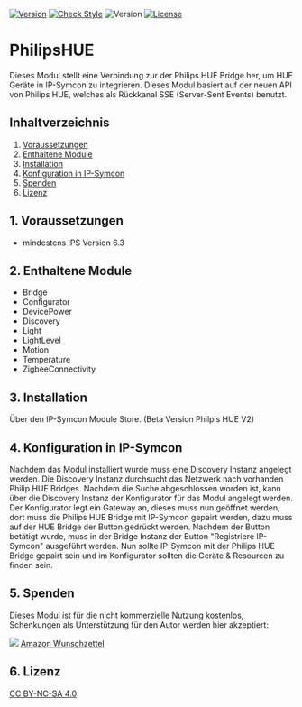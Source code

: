 [![Version](https://img.shields.io/badge/Symcon-PHPModul-red.svg)](https://www.symcon.de/service/dokumentation/entwicklerbereich/sdk-tools/sdk-php/)
[![Check Style](https://github.com/Schnittcher/PhilipsHUE/workflows/Check%20Style/badge.svg)](https://github.com/Schnittcher/PhilipsHUE/actions)
![Version](https://img.shields.io/badge/Symcon%20Version-6.3%20%3E-blue.svg)
[![License](https://img.shields.io/badge/License-CC%20BY--NC--SA%204.0-green.svg)](https://creativecommons.org/licenses/by-nc-sa/4.0/)

# PhilipsHUE
   Dieses Modul stellt eine Verbindung zur der Philips HUE Bridge her, um HUE Geräte in IP-Symcon zu integrieren.
   Dieses Modul basiert auf der neuen API von Philips HUE, welches als Rückkanal SSE (Server-Sent Events) benutzt.
 
   ## Inhaltverzeichnis
   1. [Voraussetzungen](#1-voraussetzungen)
   2. [Enthaltene Module](#2-enthaltene-module)
   3. [Installation](#3-installation)
   4. [Konfiguration in IP-Symcon](#4-konfiguration-in-ip-symcon)
   5. [Spenden](#5-spenden)
   6. [Lizenz](#6-lizenz)
   
## 1. Voraussetzungen

* mindestens IPS Version 6.3


## 2. Enthaltene Module

* Bridge
* Configurator
* DevicePower
* Discovery
* Light
* LightLevel
* Motion
* Temperature
* ZigbeeConnectivity


## 3. Installation
Über den IP-Symcon Module Store. (Beta Version Philpis HUE V2)

## 4. Konfiguration in IP-Symcon

Nachdem das Modul installiert wurde muss eine Discovery Instanz angelegt werden.
Die Discovery Instanz durchsucht das Netzwerk nach vorhanden Philip HUE Bridges.
Nachdem die Suche abgeschlossen worden ist, kann über die Discovery Instanz der Konfigurator für das Modul angelegt werden.
Der Konfigurator legt ein Gateway an, dieses muss nun geöffnet werden, dort muss die Philips HUE Bridge mit IP-Symcon gepairt werden, dazu muss auf der HUE Bridge der Button gedrückt werden. Nachdem der Button betätigt wurde, muss in der Bridge Instanz der Button "Registriere IP-Symcon" ausgeführt werden. Nun sollte IP-Symcon mit der Philips HUE Bridge gepairt sein und im Konfigurator sollten die Geräte & Resourcen zu finden sein.

## 5. Spenden

Dieses Modul ist für die nicht kommerzielle Nutzung kostenlos, Schenkungen als Unterstützung für den Autor werden hier akzeptiert:    

<a href="https://www.paypal.com/cgi-bin/webscr?cmd=_s-xclick&hosted_button_id=EK4JRP87XLSHW" target="_blank"><img src="https://www.paypalobjects.com/de_DE/DE/i/btn/btn_donate_LG.gif" border="0" /></a> <a href="https://www.amazon.de/hz/wishlist/ls/3JVWED9SZMDPK?ref_=wl_share" target="_blank">Amazon Wunschzettel</a>

## 6. Lizenz

[CC BY-NC-SA 4.0](https://creativecommons.org/licenses/by-nc-sa/4.0/)